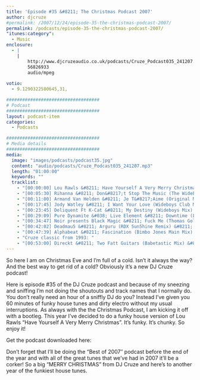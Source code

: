 ```yaml
---
title: 'Episode #35 &#8211; The Christmas Podcast 2007'
author: djcruze
#permalink: /2007/12/24/episode-35-the-christmas-podcast-2007/
permalink: /podcasts/episode-35-the-christmas-podcast-2007/
"itunes:category":
  - Music
enclosure:
  - |
    |
        http://www.djcruzeaudio.co.uk/podcasts/Cruze_Podcast035_241207.mp3
        56826933
        audio/mpeg
        
votio:
  - 9.1290322580645,31,

###################################
# Podcast
###################################
layout: podcast-item
categories:
  - Podcasts

###################################
# Media details
###################################
media:
  image: "images/podcasts/podcast35.jpg"
  content: "audio/podcasts/Cruze_Podcast035_241207.mp3"
  length: "01:00:00"
  keywords: ""
  tracklist:
    - "[00:00:00] Lou Rawls &#8211; Have Yourself A Very Merry Christmas (DJ Cruze Funkfinders Remix) &#8211; White"
    - "[00:05:30] Rihanna &#8211; Don&#8217;t Stop The Music (The Wideboys Club Mix) &#8211; Def Jam"
    - "[00:11:00] Armand Van Helden &#8211; Je T&#8217;Aime (Original Mix) &#8211; Southern Fried Recordings"
    - "[00:17:45] Jody Watley &#8211; I Want Your Love (Wideboys Club Mix) &#8211; Gusto"
    - "[00:23:45] Deliquent Ft K-Cat &#8211; My Destiny (Wideboys Mix) &#8211; MNB"
    - "[00:29:09] Pure Dynamite &#038; Live Element &#8211; Downtime (Live Element Twilo Mix) &#8211; Gossip Records"
    - "[00:34:47] Noir presents Black Magic &#8211; Fuck Me (Thomas Gold Remix) &#8211; Just For Fun Recordings"
    - "[00:42:02] Deadmau5 &#8211; Arguru (RDX 5un5hine Remix) &#8211; PinkStar Records"
    - "[00:47:39] Alphabeat &#8211; Fascination (Bimbo Jones Main Mix) &#8211; Charisma"
    - "Cruze classic from 1993: "
    - "[00:53:00] Direckt &#8211; Two Fatt Guitars (Babetastic Mix) &#8211; UFG"
---
```


So here I am on Christmas Eve and I&#8217;m full of a cold. Isn&#8217;t it always the way? And the best way to get rid of a cold? Obviously it&#8217;s a new DJ Cruze podcast!

Here is episode #35 of the DJ Cruze podcast and because of my sneezing and sniffing I&#8217;m not doing the shoutouts and track names that I normally do. You don&#8217;t really need an hour of a sniffly DJ do you? Instead I&#8217;ve given you 60 minutes of funky house tunes and dirty electro without my usual interruptions. As always with the the Christmas Podcast, I am kicking it off with a bootleg. This year I&#8217;ve decided to do a funky house version of Lou Rawls &#8220;Have Yourself A Very Merry Christmas&#8221;. It&#8217;s funky. It&#8217;s chunky. So enjoy it!

Get the podcast downloaded here:

Don&#8217;t forget that I&#8217;ll be doing the &#8220;Best of 2007&#8243; podcast before the end of the year and with all of the great tunes that we&#8217;ve had in 2007 it&#8217;ll be a corker! So a big &#8220;MERRY CHRISTMAS&#8221; from DJ Cruze and here&#8217;s to another year of the funkiest house tunes. 

